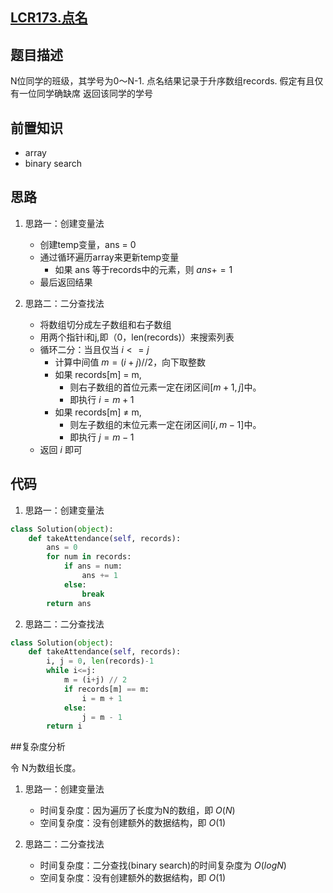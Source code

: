 ## [LCR173.点名](https://leetcode.cn/problems/que-shi-de-shu-zi-lcof/description/)

## 题目描述
N位同学的班级，其学号为0～N-1.
点名结果记录于升序数组records.
假定有且仅有一位同学确缺席
返回该同学的学号


## 前置知识
- array
- binary search


## 思路

1. 思路一：创建变量法
    - 创建temp变量，ans = 0
    - 通过循环遍历array来更新temp变量
        - 如果 ans 等于records中的元素，则 $ans+=1$
    - 最后返回结果

2. 思路二：二分查找法
    - 将数组切分成左子数组和右子数组
    - 用两个指针i和j,即（0，len(records)）来搜索列表
    - 循环二分：当且仅当 $i<=j$
        - 计算中间值 $m=(i+j)//2$，向下取整数
        - 如果 records[m] = m,
            - 则右子数组的首位元素一定在闭区间$[m+1, j]$中。
            - 即执行 $i = m + 1$
        - 如果 records[m] $\neq$ m,
            - 则左子数组的末位元素一定在闭区间$[i, m-1]$中。
            - 即执行 $j = m - 1$
    - 返回 $i$ 即可

## 代码

1. 思路一：创建变量法
```python
class Solution(object):
    def takeAttendance(self, records):
        ans = 0
        for num in records:
            if ans = num:
                ans += 1
            else:
                break
        return ans
```

2. 思路二：二分查找法
```python
class Solution(object):
    def takeAttendance(self, records):
        i, j = 0, len(records)-1
        while i<=j:
            m = (i+j) // 2
            if records[m] == m:
                i = m + 1
            else:
                j = m - 1
        return i
```


##复杂度分析

令 N为数组长度。

1. 思路一：创建变量法
    - 时间复杂度：因为遍历了长度为N的数组，即 $O(N)$
    - 空间复杂度：没有创建额外的数据结构，即 $O(1)$

2. 思路二：二分查找法
    - 时间复杂度：二分查找(binary search)的时间复杂度为 $O(logN)$
    - 空间复杂度：没有创建额外的数据结构，即 $O(1)$
